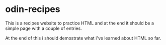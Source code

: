 # odin-recipes

This is a recipes website to practice HTML and at the end it should be a simple page with a couple of entries.

At the end of this i should demostrate what i've learned about HTML so far.